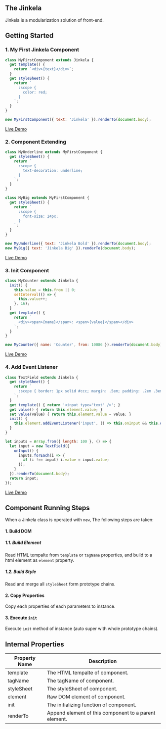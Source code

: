 ## The Jinkela

Jinkela is a modularization solution of front-end.

## Getting Started

### 1. My First Jinkela Component

```js
class MyFirstComponent extends Jinkela {
  get template() {
    return `<div>{text}</div>`;
  }
  get styleSheet() {
    return `
      :scope {
        color: red;
      }
    `;
  }
}

new MyFirstComponent({ text: 'Jinkela' }).renderTo(document.body);
```

<a href="my-first-jinkela-component.html">Live Demo</a>

### 2. Component Extending

```js
class MyUnderline extends MyFirstComponent {
  get styleSheet() {
    return `
      :scope {
        text-decoration: underline;
      }
    `;
  }
}

class MyBig extends MyFirstComponent {
  get styleSheet() {
    return `
      :scope {
        font-size: 24px;
      }
    `;
  }
}

new MyUnderline({ text: 'Jinkela Bold' }).renderTo(document.body);
new MyBig({ text: 'Jinkela Big' }).renderTo(document.body);
```

<a href="component-extending.html">Live Demo</a>

### 3. Init Component

```js
class MyCounter extends Jinkela {
  init() {
    this.value = this.from || 0;
    setInterval(() => {
      this.value++; 
    }, 16);
  }
  get template() {
    return `
      <div><span>{name}</span>: <span>{value}</span></div>
    `;
  }
}

new MyCounter({ name: 'Counter', from: 10086 }).renderTo(document.body);
```

<a href="init-component.html">Live Demo</a>

### 4. Add Event Listener

```js
class TextField extends Jinkela {
  get styleSheet() {
    return `
      :scope { border: 1px solid #ccc; margin: .5em; padding: .2em .3em; }
    `;
  }
  get template() { return '<input type="text" />'; }
  get value() { return this.element.value; }
  set value(value) { return this.element.value = value; }
  init() {
    this.element.addEventListener('input', () => this.onInput && this.onInput());
  }
}

let inputs = Array.from({ length: 100 }, () => {
  let input = new TextField({
    onInput() {
      inputs.forEach(i => {
        if (i !== input) i.value = input.value;
      });
    }
  }).renderTo(document.body);
  return input;
});
```

<a href="add-event-listener.html">Live Demo</a>

## Component Running Steps

When a Jinkela class is operated with `new`, The following steps are taken:

#### 1. Build DOM

##### 1.1. Build Element

Read HTML tempalte from `template` or `tagName` properties, and build to a html element as `element` property.

##### 1.2. Build Style

Read and merge all `styleSheet` form prototype chains.

#### 2. Copy Properties

Copy each properties of each parameters to instance.

#### 3. Execute `init`

Execute `init` method of instance (auto super with whole prototype chains).

## Internal Properties

| Property Name | Description                                           |
| ------------- | ----------------------------------------------------  |
| template      | The HTML tempalte of component.                       |
| tagName       | The tagName of component.                             |
| styleSheet    | The styleSheet of component.                          |
| element       | Raw DOM element of component.                         |
| init          | The initializing function of component.               |
| renderTo      | Append element of this component to a parent element. |

